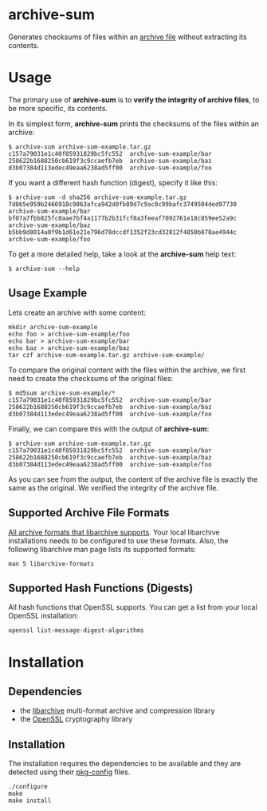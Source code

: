 # archive-sum

Generates checksums of files within an [archive file](https://en.wikipedia.org/wiki/Archive_file) without extracting its contents.

# Usage

The primary use of **archive-sum** is to **verify the integrity of archive files**, to be more specific, its contents.

In its simplest form, **archive-sum** prints the checksums of the files within an archive:

```console
$ archive-sum archive-sum-example.tar.gz
c157a79031e1c40f85931829bc5fc552  archive-sum-example/bar
258622b1688250cb619f3c9ccaefb7eb  archive-sum-example/baz
d3b07384d113edec49eaa6238ad5ff00  archive-sum-example/foo
```

If you want a different hash function (digest), specify it like this:

```console
$ archive-sum -d sha256 archive-sum-example.tar.gz
7d865e959b2466918c9863afca942d0fb89d7c9ac0c99bafc3749504ded97730  archive-sum-example/bar
bf07a7fbb825fc0aae7bf4a1177b2b31fcf8a3feeaf7092761e18c859ee52a9c  archive-sum-example/baz
b5bb9d8014a0f9b1d61e21e796d78dccdf1352f23cd32812f4850b878ae4944c  archive-sum-example/foo
```

To get a more detailed help, take a look at the **archive-sum** help text:

```console
$ archive-sum --help
```

## Usage Example

Lets create an archive with some content:

```console
mkdir archive-sum-example
echo foo > archive-sum-example/foo
echo bar > archive-sum-example/bar
echo baz > archive-sum-example/baz
tar czf archive-sum-example.tar.gz archive-sum-example/
```

To compare the original content with the files within the archive, we first need to create the checksums of the original files:

```console
$ md5sum archive-sum-example/*
c157a79031e1c40f85931829bc5fc552  archive-sum-example/bar
258622b1688250cb619f3c9ccaefb7eb  archive-sum-example/baz
d3b07384d113edec49eaa6238ad5ff00  archive-sum-example/foo
```

Finally, we can compare this with the output of **archive-sum**:

```console
$ archive-sum archive-sum-example.tar.gz
c157a79031e1c40f85931829bc5fc552  archive-sum-example/bar
258622b1688250cb619f3c9ccaefb7eb  archive-sum-example/baz
d3b07384d113edec49eaa6238ad5ff00  archive-sum-example/foo
```

As you can see from the output, the content of the archive file is exactly the same as the original. We verified the integrity of the archive file.

## Supported Archive File Formats

[All archive formats that libarchive supports](https://github.com/libarchive/libarchive/#supported-formats). Your local libarchive installations needs to be configured to use these formats. Also, the following libarchive man page lists its supported formats:

```console
man 5 libarchive-formats
```

## Supported Hash Functions (Digests)

All hash functions that OpenSSL supports. You can get a list from your local OpenSSL installation:

```console
openssl list-message-digest-algorithms
```

# Installation

## Dependencies

- the [libarchive](http://www.libarchive.org/) multi-format archive and compression library
- the [OpenSSL](https://www.openssl.org/) cryptography library

## Installation

The installation requires the dependencies to be available and they are detected using their [pkg-config](https://www.freedesktop.org/wiki/Software/pkg-config/) files.

```console
./configure
make
make install
```
